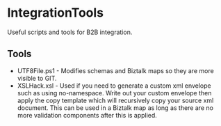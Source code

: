 # IntegrationTools
Useful scripts and tools for B2B integration.

## Tools
* UTF8File.ps1 - Modifies schemas and Biztalk maps so they are more visible to GIT.
* XSLHack.xsl - Used if you need to generate a custom xml envelope such as using no-namespace. Write out your custom envelope then apply the copy template which will recursively copy your source xml document. This can be used in a Biztalk map as long as there are no more validation components after this is applied.